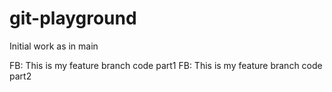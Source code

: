 # git-playground

Initial work as in main

FB: This is my feature branch code part1
FB: This is my feature branch code part2
